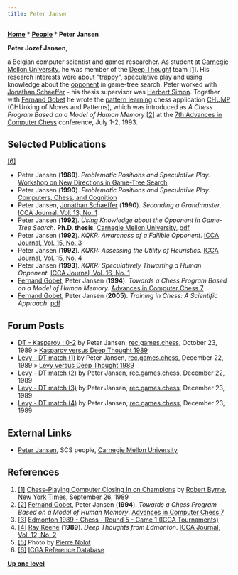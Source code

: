 ```yaml
---
title: Peter Jansen
---
```

**[Home](Home "Home") \* [People](People "People") \* Peter Jansen**


**Peter Jozef Jansen**,  

a Belgian computer scientist and games researcher. As student at [Carnegie Mellon University](Carnegie_Mellon_University "Carnegie Mellon University"), he was member of the [Deep Thought](Deep_Thought "Deep Thought") team <a id="cite-note-1" href="#cite-ref-1">[1]</a>. His research interests were about "trappy", speculative play and using knowledge about the [opponent](Opponent_Model_Search "Opponent Model Search") in game-tree search. Peter worked with [Jonathan Schaeffer](Jonathan_Schaeffer "Jonathan Schaeffer") - his thesis supervisor was [Herbert Simon](Herbert_Simon "Herbert Simon"). Together with [Fernand Gobet](Fernand_Gobet "Fernand Gobet") he wrote the [pattern learning](index.php?title=Pattern_Learning&action=edit&redlink=1 "Pattern Learning (page does not exist)") chess application [CHUMP](CHUMP "CHUMP") (CHUnking of Moves and Patterns), which was introduced as *A Chess Program Based on a Model of Human Memory* <a id="cite-note-2" href="#cite-ref-2">[2]</a> at the [7th Advances in Computer Chess](Advances_in_Computer_Chess_7 "Advances in Computer Chess 7") conference, July 1-2, 1993.



## Selected Publications


<a id="cite-note-6" href="#cite-ref-6">[6]</a>



* Peter Jansen (**1989**). *Problematic Positions and Speculative Play.* [Workshop on New Directions in Game-Tree Search](WCCC_1989#Workshop "WCCC 1989")
* Peter Jansen (**1990**). *Problematic Positions and Speculative Play.* [Computers, Chess, and Cognition](Computers,_Chess,_and_Cognition "Computers, Chess, and Cognition")
* Peter Jansen, [Jonathan Schaeffer](Jonathan_Schaeffer "Jonathan Schaeffer") (**1990**). *Seconding a Grandmaster*. [ICCA Journal, Vol. 13, No. 1](ICGA_Journal#13_1 "ICGA Journal")
* Peter Jansen (**1992**). *Using Knowledge about the Opponent in Game-Tree Search*. **Ph.D. thesis**, [Carnegie Mellon University](Carnegie_Mellon_University "Carnegie Mellon University"), [pdf](http://www.dtic.mil/cgi-bin/GetTRDoc?AD=ADA259234&Location=U2&doc=GetTRDoc.pdf)
* Peter Jansen (**1992**). *KQKR: Awareness of a Fallible Opponent*. [ICCA Journal, Vol. 15, No. 3](ICGA_Journal#15_3 "ICGA Journal")
* Peter Jansen (**1992**). *KQKR: Assessing the Utility of Heuristics.* [ICCA Journal, Vol. 15, No. 4](ICGA_Journal#15_4 "ICGA Journal")
* Peter Jansen (**1993**). *KQKR: Speculatively Thwarting a Human Opponent.* [ICCA Journal, Vol. 16, No. 1](ICGA_Journal#16_1 "ICGA Journal")
* [Fernand Gobet](Fernand_Gobet "Fernand Gobet"), Peter Jansen (**1994**). *Towards a Chess Program Based on a Model of Human Memory.* [Advances in Computer Chess 7](Advances_in_Computer_Chess_7 "Advances in Computer Chess 7")
* [Fernand Gobet](Fernand_Gobet "Fernand Gobet"), Peter Jansen (**2005**). *Training in Chess: A Scientific Approach*. [pdf](http://www.brunel.ac.uk/~hsstffg/preprints/Training_in_chess.PDF)


## Forum Posts


* [DT - Kasparov : 0-2](https://groups.google.com/d/msg/rec.games.chess/6Dm8HdxUFM8/hBlVnQkxqBcJ) by Peter Jansen, [rec.games.chess](Computer_Chess_Forums "Computer Chess Forums"), October 23, 1989 » [Kasparov versus Deep Thought 1989](Kasparov_versus_Deep_Thought_1989 "Kasparov versus Deep Thought 1989")
* [Levy - DT match (1)](https://groups.google.com/d/msg/rec.games.chess/P-_Glk_Eta0/zQiLzkpRrq0J) by Peter Jansen, [rec.games.chess](Computer_Chess_Forums "Computer Chess Forums"), December 22, 1989 » [Levy versus Deep Thought 1989](Levy_versus_Deep_Thought_1989 "Levy versus Deep Thought 1989")
* [Levy - DT match (2)](https://groups.google.com/d/msg/rec.games.chess/9rI-3sgNfXc/eXmmXvTOjOIJ) by Peter Jansen, [rec.games.chess](Computer_Chess_Forums "Computer Chess Forums"), December 22, 1989
* [Levy - DT match (3)](https://groups.google.com/d/msg/rec.games.chess/9wMJRB2iHLw/56JB8LPXFRUJ) by Peter Jansen, [rec.games.chess](Computer_Chess_Forums "Computer Chess Forums"), December 23, 1989
* [Levy - DT match (4)](https://groups.google.com/d/msg/rec.games.chess/ZOBAvN0-29c/HMQiuEePe7MJ) by Peter Jansen, [rec.games.chess](Computer_Chess_Forums "Computer Chess Forums"), December 23, 1989


## External Links


* [Peter Jansen](http://people.cs.cmu.edu/Person/412), SCS people, [Carnegie Mellon University](Carnegie_Mellon_University "Carnegie Mellon University")


## References


1. <a id="cite-ref-1" href="#cite-note-1">[1]</a> [Chess-Playing Computer Closing In on Champions](http://query.nytimes.com/gst/fullpage.html?res=950DEEDF1F3DF935A1575AC0A96F948260&sec=&spon=&pagewanted=all) by [Robert Byrne](https://en.wikipedia.org/wiki/Robert_Byrne), [New York Times](https://en.wikipedia.org/wiki/The_New_York_Times), September 26, 1989
2. <a id="cite-ref-2" href="#cite-note-2">[2]</a> [Fernand Gobet](Fernand_Gobet "Fernand Gobet"), Peter Jansen (**1994**). *Towards a Chess Program Based on a Model of Human Memory*. [Advances in Computer Chess 7](Advances_in_Computer_Chess_7 "Advances in Computer Chess 7")
3. <a id="cite-ref-3" href="#cite-note-3">[3]</a> [Edmonton 1989 - Chess - Round 5 - Game 1 (ICGA Tournaments)](https://www.game-ai-forum.org/icga-tournaments/round.php?tournament=14&round=5&id=1)
4. <a id="cite-ref-4" href="#cite-note-4">[4]</a> [Ray Keene](https://en.wikipedia.org/wiki/Raymond_Keene) (**1989**). *Deep Thoughts from Edmonton*. [ICCA Journal, Vol. 12, No. 2](ICGA_Journal#12_2 "ICGA Journal")
5. <a id="cite-ref-5" href="#cite-note-5">[5]</a> Photo by [Pierre Nolot](Pierre_Nolot "Pierre Nolot")
6. <a id="cite-ref-6" href="#cite-note-6">[6]</a> [ICGA Reference Database](ICGA_Journal#RefDB "ICGA Journal")

**[Up one level](People "People")**







 
